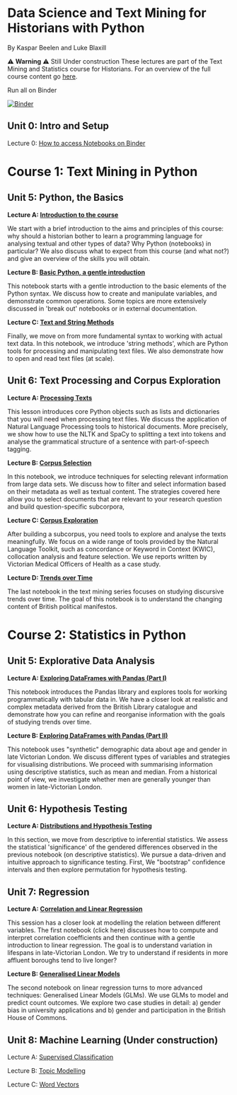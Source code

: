 # Data Science and Text Mining for Historians with Python
By Kaspar Beelen and Luke Blaxill

⚠️ **Warning** ⚠️  Still Under construction
These lectures are part of the Text Mining and Statistics course for Historians. For an overview of the full course content go [here](https://lukeblaxill.wixsite.com/website-1).

Run all on Binder

[![Binder](https://mybinder.org/badge_logo.svg)](https://mybinder.org/v2/gh/kasparvonbeelen/ghi_python/main)

## Unit 0: Intro and Setup

Lecture 0: [How to access Notebooks on Binder](introduction.md)

# Course 1: Text Mining in Python

## Unit 5: Python, the Basics

**Lecture A: [Introduction to the  course](https://mybinder.org/v2/gh/kasparvonbeelen/ghi_python/main?labpath=1_-_Introduction.ipynb)**

We start with a brief introduction to the aims and principles of this course: why should a historian bother to learn a programming language for analysing textual and other types of data? Why Python (notebooks) in particular? We also discuss what to expect from this course (and what not?) and give an overview of the skills you will obtain. 


**Lecture B: [Basic Python, a gentle introduction](https://mybinder.org/v2/gh/kasparvonbeelen/ghi_python/main?labpath=2_-_Values_and_Variables.ipynb)**

This notebook starts with a gentle introduction to the basic elements of the Python syntax. We discuss how to create and manipulate variables, and demonstrate common operations. Some topics are more extensively discussed in 'break out' notebooks or in external documentation.

**Lecture C: [Text and String Methods](https://mybinder.org/v2/gh/kasparvonbeelen/ghi_python/main?labpath=3_-_Text_and_String_Methods.ipynb)**

Finally, we move on from more fundamental syntax to working with actual text data. In this notebook, we introduce 'string methods', which are Python tools for processing and manipulating text files. We also demonstrate how to open and read text files (at scale).

## Unit 6: Text Processing and Corpus Exploration

**Lecture A: [Processing Texts](https://mybinder.org/v2/gh/kasparvonbeelen/ghi_python/main?labpath=4_-_Processing_texts.ipynb)**

This lesson introduces core Python objects such as lists and dictionaries that you will need when processing text files. We discuss the application of Natural Language Processing tools to historical documents. More precisely, we show how to use the NLTK and SpaCy to splitting a text into tokens and analyse the grammatical structure of a sentence with part-of-speech tagging.

**Lecture B: [Corpus Selection](https://mybinder.org/v2/gh/kasparvonbeelen/ghi_python/main?labpath=5_-_Corpus_Selection.ipynb)**

In this notebook, we introduce techniques for selecting relevant information from large data sets. We discuss how to filter and select information based on their metadata as well as textual content. The strategies covered here allow you to select documents that are relevant to your research question and build question-specific subcorpora,

**Lecture C: [Corpus Exploration](https://mybinder.org/v2/gh/kasparvonbeelen/ghi_python/main?labpath=6_-_Corpus_Exploration.ipynb)**

After building a subcorpus, you need tools to explore and analyse the texts meaningfully. We focus on a wide range of tools provided by the Natural Language Toolkit, such as concordance or Keyword in Context (KWIC), collocation analysis and feature selection. We use reports written by Victorian Medical Officers of Health as a case study.

**Lecture D: [Trends over Time](https://mybinder.org/v2/gh/kasparvonbeelen/ghi_python/main?labpath=7_-_Trends_over_time.ipynb)**

The last notebook in the text mining series focuses on studying discursive trends over time. The goal of this notebook is to understand the changing content of British political manifestos.

# Course 2: Statistics in Python

## Unit 5: Explorative Data Analysis

**Lecture A: [Exploring DataFrames with Pandas (Part I)](https://mybinder.org/v2/gh/kasparvonbeelen/ghi_python/main?labpath=8_-_Data_Exploration_with_Pandas_I.ipynb)**

This notebook introduces the Pandas library and explores tools for working programmatically with tabular data in. We have a closer look at realistic and complex metadata derived from the British Library catalogue and demonstrate how you can refine and reorganise information with the goals of studying trends over time.

**Lecture B: [Exploring DataFrames with Pandas (Part II)](https://mybinder.org/v2/gh/kasparvonbeelen/ghi_python/main?labpath=9_-_Data_Exploration_with_Pandas_Part_II.ipynb)**

This notebook uses  "synthetic" demographic data about age and gender in late Victorian London. We discuss different types of variables and strategies for visualising distributions. We proceed with summarising information using descriptive statistics, such as mean and median. From a historical point of view, we investigate whether men are generally younger than women in late-Victorian London.

## Unit 6: Hypothesis Testing

**Lecture A: [Distributions and Hypothesis Testing](https://mybinder.org/v2/gh/kasparvonbeelen/ghi_python/main?labpath=10_-_Hypothesis_Testing.ipynb)**

In this section, we move from descriptive to inferential statistics. We assess the statistical 'significance' of the gendered differences observed in the previous notebook (on descriptive statistics). We pursue a data-driven and intuitive approach to significance testing. First, We "bootstrap" confidence intervals and then explore permutation for hypothesis testing.

## Unit 7: Regression

**Lecture A: [Correlation and Linear Regression](https://mybinder.org/v2/gh/kasparvonbeelen/ghi_python/main?labpath=11_-_Linear_Regression.ipynb)**

This session has a closer look at modelling the relation between different variables. The first notebook (click here) discusses how to compute and interpret correlation coefficients and then continue with a gentle introduction to linear regression. The goal is to understand variation in lifespans in late-Victorian London. We try to understand if residents in more affluent boroughs tend to live longer?

**Lecture B: [Generalised Linear Models](https://mybinder.org/v2/gh/kasparvonbeelen/ghi_python/main?labpath=12_-_Generalised_Linear_Models.ipynb)**

The second notebook on linear regression turns to more advanced techniques: Generalised Linear Models (GLMs). We use GLMs to model and predict count outcomes. We explore two case studies in detail: a) gender bias in university applications and b) gender and participation in the British House of Commons.

## Unit 8: Machine Learning (Under construction)

Lecture A: [Supervised Classification](https://mybinder.org/v2/gh/kasparvonbeelen/ghi_python/4-tables?labpath=13_-_Supervised_Learning.ipynb)

Lecture B: [Topic Modelling](https://mybinder.org/v2/gh/kasparvonbeelen/ghi_python/4-tables?labpath=14_-_Topic_Modelling.ipynb)

Lecture C: [Word Vectors](https://mybinder.org/v2/gh/kasparvonbeelen/ghi_python/4-tables?labpath=15_-_Word_Vectors.ipynb)








